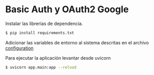 # Basic Auth y OAuth2 Google
Instalar las librerias de dependencia.
```sh
$ pip install requirements.txt
```
Adicionar las variables de entorno al sistema descritas en el archivo [configuration](./app/configuration.py)

Para ejecutar la aplicación levantar desde uvicorn
```sh
$ uvicorn app.main:app --reload
```
